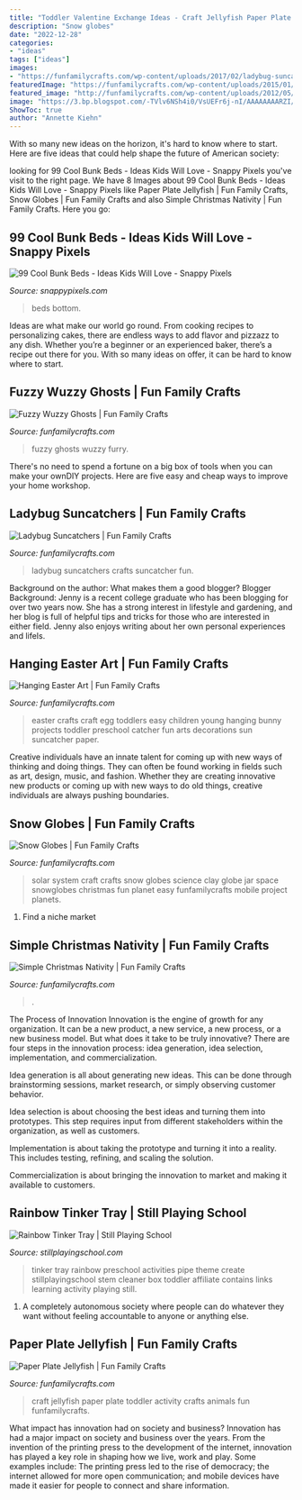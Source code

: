 ```yaml
---
title: "Toddler Valentine Exchange Ideas - Craft Jellyfish Paper Plate Toddler Activity Crafts Animals Fun Funfamilycrafts"
description: "Snow globes"
date: "2022-12-28"
categories:
- "ideas"
tags: ["ideas"]
images:
- "https://funfamilycrafts.com/wp-content/uploads/2017/02/ladybug-suncatcher.jpg"
featuredImage: "https://funfamilycrafts.com/wp-content/uploads/2015/01/20150111_122705.jpg"
featured_image: "http://funfamilycrafts.com/wp-content/uploads/2012/05/solar-system-craft.jpg"
image: "https://3.bp.blogspot.com/-TVlv6NSh4i0/VsUEFr6j-nI/AAAAAAAARZI/Gwvy8LWXO9U/s1600/rainbow-tinker-tray.jpg"
ShowToc: true
author: "Annette Kiehn"
---
```



With so many new ideas on the horizon, it's hard to know where to start. Here are five ideas that could help shape the future of American society: 

	

		
looking for 99 Cool Bunk Beds - Ideas Kids Will Love - Snappy Pixels you've visit to the right page. We have 8 Images about 99 Cool Bunk Beds - Ideas Kids Will Love - Snappy Pixels like Paper Plate Jellyfish | Fun Family Crafts, Snow Globes | Fun Family Crafts and also Simple Christmas Nativity | Fun Family Crafts. Here you go:
		
    
## 99 Cool Bunk Beds - Ideas Kids Will Love - Snappy Pixels

<img loading=lazy src="https://snappypixels.com/wp-content/uploads/2014/02/cool-bunk-bed-ideas-28.jpg" onerror="this.onerror=null;this.src='https://tse3.mm.bing.net/th?id=OIP.TNWDbtXl6osNJh9OSPJASgHaJ4&amp;pid=15.1';" alt="99 Cool Bunk Beds - Ideas Kids Will Love - Snappy Pixels">

_Source: snappypixels.com_

>beds bottom. 

	

Ideas are what make our world go round. From cooking recipes to personalizing cakes, there are endless ways to add flavor and pizzazz to any dish. Whether you’re a beginner or an experienced baker, there’s a recipe out there for you. With so many ideas on offer, it can be hard to know where to start.

    
## Fuzzy Wuzzy Ghosts | Fun Family Crafts

<img loading=lazy src="https://funfamilycrafts.com/wp-content/uploads/2011/07/fuzzy-ghosts.jpg" onerror="this.onerror=null;this.src='https://tse1.mm.bing.net/th?id=OIP.I_gTPgeVFNEuIgcsLgjOugHaGM&amp;pid=15.1';" alt="Fuzzy Wuzzy Ghosts | Fun Family Crafts">

_Source: funfamilycrafts.com_

>fuzzy ghosts wuzzy furry. 

	

There's no need to spend a fortune on a big box of tools when you can make your ownDIY projects. Here are five easy and cheap ways to improve your home workshop.

    
## Ladybug Suncatchers | Fun Family Crafts

<img loading=lazy src="https://funfamilycrafts.com/wp-content/uploads/2017/02/ladybug-suncatcher.jpg" onerror="this.onerror=null;this.src='https://tse1.mm.bing.net/th?id=OIP.1-dLNaXmmRdWP98g0PWSwwHaJ4&amp;pid=15.1';" alt="Ladybug Suncatchers | Fun Family Crafts">

_Source: funfamilycrafts.com_

>ladybug suncatchers crafts suncatcher fun. 

	

Background on the author: What makes them a good blogger?
Blogger Background:
Jenny is a recent college graduate who has been blogging for over two years now. She has a strong interest in lifestyle and gardening, and her blog is full of helpful tips and tricks for those who are interested in either field. Jenny also enjoys writing about her own personal experiences and lifeIs.

    
## Hanging Easter Art | Fun Family Crafts

<img loading=lazy src="http://funfamilycrafts.com/wp-content/uploads/2014/03/easter_art.jpg" onerror="this.onerror=null;this.src='https://tse4.mm.bing.net/th?id=OIP.NKrgiQfin70w_bY9NPAMLAHaJ4&amp;pid=15.1';" alt="Hanging Easter Art | Fun Family Crafts">

_Source: funfamilycrafts.com_

>easter crafts craft egg toddlers easy children young hanging bunny projects toddler preschool catcher fun arts decorations sun suncatcher paper. 

	

Creative individuals have an innate talent for coming up with new ways of thinking and doing things. They can often be found working in fields such as art, design, music, and fashion. Whether they are creating innovative new products or coming up with new ways to do old things, creative individuals are always pushing boundaries.

    
## Snow Globes | Fun Family Crafts

<img loading=lazy src="http://funfamilycrafts.com/wp-content/uploads/2012/05/solar-system-craft.jpg" onerror="this.onerror=null;this.src='https://tse4.mm.bing.net/th?id=OIP.yGEYxUQMoQvpj2CtYt7_6gHaLE&amp;pid=15.1';" alt="Snow Globes | Fun Family Crafts">

_Source: funfamilycrafts.com_

>solar system craft crafts snow globes science clay globe jar space snowglobes christmas fun planet easy funfamilycrafts mobile project planets. 

	

1. Find a niche market 

    
## Simple Christmas Nativity | Fun Family Crafts

<img loading=lazy src="https://funfamilycrafts.com/wp-content/uploads/2012/12/2-031.jpg" onerror="this.onerror=null;this.src='https://tse4.mm.bing.net/th?id=OIP.OOJUUY2NODJvO8jna5SjTAAAAA&amp;pid=15.1';" alt="Simple Christmas Nativity | Fun Family Crafts">

_Source: funfamilycrafts.com_

>. 

	

The Process of Innovation
Innovation is the engine of growth for any organization. It can be a new product, a new service, a new process, or a new business model. But what does it take to be truly innovative?
There are four steps in the innovation process: idea generation, idea selection, implementation, and commercialization.

Idea generation is all about generating new ideas. This can be done through brainstorming sessions, market research, or simply observing customer behavior.

Idea selection is about choosing the best ideas and turning them into prototypes. This step requires input from different stakeholders within the organization, as well as customers.

Implementation is about taking the prototype and turning it into a reality. This includes testing, refining, and scaling the solution.

Commercialization is about bringing the innovation to market and making it available to customers.

    
## Rainbow Tinker Tray | Still Playing School

<img loading=lazy src="https://3.bp.blogspot.com/-TVlv6NSh4i0/VsUEFr6j-nI/AAAAAAAARZI/Gwvy8LWXO9U/s1600/rainbow-tinker-tray.jpg" onerror="this.onerror=null;this.src='https://tse1.mm.bing.net/th?id=OIP.U3U-0O0WgKiLUAYdDbHdNgHaJ4&amp;pid=15.1';" alt="Rainbow Tinker Tray | Still Playing School">

_Source: stillplayingschool.com_

>tinker tray rainbow preschool activities pipe theme create stillplayingschool stem cleaner box toddler affiliate contains links learning activity playing still. 

	

1. A completely autonomous society where people can do whatever they want without feeling accountable to anyone or anything else. 

    
## Paper Plate Jellyfish | Fun Family Crafts

<img loading=lazy src="https://funfamilycrafts.com/wp-content/uploads/2015/01/20150111_122705.jpg" onerror="this.onerror=null;this.src='https://tse4.mm.bing.net/th?id=OIP.CdRWp1PKw_IsyIsGc1Hk-wHaNK&amp;pid=15.1';" alt="Paper Plate Jellyfish | Fun Family Crafts">

_Source: funfamilycrafts.com_

>craft jellyfish paper plate toddler activity crafts animals fun funfamilycrafts. 

	

What impact has innovation had on society and business?
Innovation has had a major impact on society and business over the years. From the invention of the printing press to the development of the internet, innovation has played a key role in shaping how we live, work and play. Some examples include: The printing press led to the rise of democracy; the internet allowed for more open communication; and mobile devices have made it easier for people to connect and share information.

